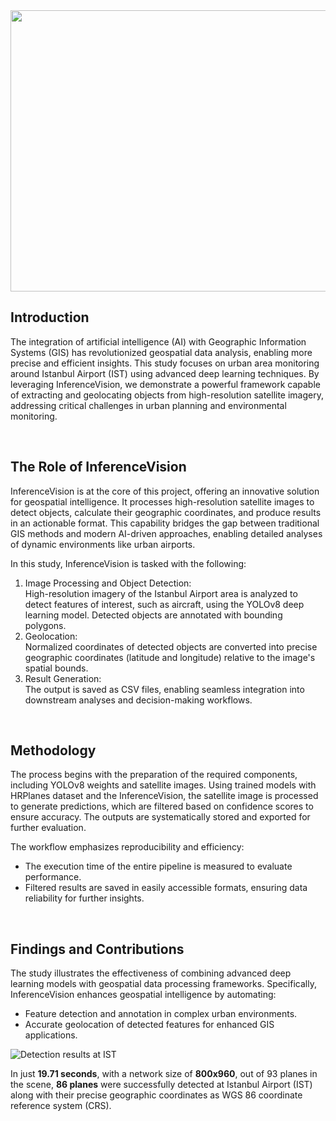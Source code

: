 
<img src="https://github.com/RSandAI/Comprehensive-YOLO-Airplane-Detection/blob/main/assets/image.png" height=450 width=1280 alt=""/>

<br>

## Introduction

The integration of artificial intelligence (AI) with Geographic Information Systems (GIS) has revolutionized geospatial data analysis, enabling more precise and efficient insights. This study focuses on urban area monitoring around Istanbul Airport (IST) using advanced deep learning techniques. By leveraging InferenceVision, we demonstrate a powerful framework capable of extracting and geolocating objects from high-resolution satellite imagery, addressing critical challenges in urban planning and environmental monitoring.

<br>

## The Role of InferenceVision

InferenceVision is at the core of this project, offering an innovative solution for geospatial intelligence. It processes high-resolution satellite images to detect objects, calculate their geographic coordinates, and produce results in an actionable format. This capability bridges the gap between traditional GIS methods and modern AI-driven approaches, enabling detailed analyses of dynamic environments like urban airports.

In this study, InferenceVision is tasked with the following:

1.  Image Processing and Object Detection:  
    High-resolution imagery of the Istanbul Airport area is analyzed to detect features of interest, such as aircraft, using the YOLOv8 deep learning model. Detected objects are annotated with bounding polygons.
2.  Geolocation:  
    Normalized coordinates of detected objects are converted into precise geographic coordinates (latitude and longitude) relative to the image's spatial bounds.
3.  Result Generation:  
    The output is saved as CSV files, enabling seamless integration into downstream analyses and decision-making workflows.

<br>

## Methodology

The process begins with the preparation of the required components, including YOLOv8 weights and satellite images. Using trained models with HRPlanes dataset and the InferenceVision, the satellite image is processed to generate predictions, which are filtered based on confidence scores to ensure accuracy. The outputs are systematically stored and exported for further evaluation.

The workflow emphasizes reproducibility and efficiency:

-   The execution time of the entire pipeline is measured to evaluate performance.
-   Filtered results are saved in easily accessible formats, ensuring data reliability for further insights.

<br>

## Findings and Contributions

The study illustrates the effectiveness of combining advanced deep learning models with geospatial data processing frameworks. Specifically, InferenceVision enhances geospatial intelligence by automating:

-   Feature detection and annotation in complex urban environments.
-   Accurate geolocation of detected features for enhanced GIS applications.

<img src="https://github.com/RSandAI/Comprehensive-YOLO-Airplane-Detection/blob/main/assets/IST_Exp12.png" alt="Detection results at IST"/>

In just **19.71 seconds**, with a network size of **800x960**, out of 93 planes in the scene, **86 planes** were successfully detected at Istanbul Airport (IST) along with their precise geographic coordinates as WGS 86 coordinate reference system (CRS).


